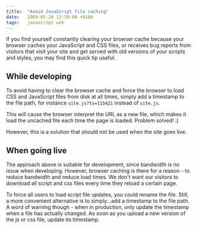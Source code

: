 ```yaml
---
title:  "Avoid JavaScript file caching"
date:   2009-05-26 13:30:00 +0100
tags: 	javascript web
---
```



If you find yourself constantly clearing your browser cache because your browser
caches your JavaScript and CSS files, or receives bug reports from visitors that
visit your site and get served with old versions of your scripts and styles, you
may find this quick tip useful.


## While developing

To avoid having to clear the browser cache and force the browser to load CSS and
JavaScript files from disk at all times, simply add a timestamp to the file path,
for instance `site.js?ts=115421` instead of `site.js`.

This will cause the browser interpret the URL as a new file, which makes it load
the uncached file each time the page is loaded. Problem solved! :)

However, this is a solution that should not be used when the site goes live.


## When going live

The approach above is suitable for development, since bandwidth is no issue when
developing. However, browser caching is there for a reason - to reduce bandwidth
and reduce load times. We don't want our visitors to download all script and css
files every time they reload a certain page.

To force all users to load script file updates, you could rename the file. Still,
a more convenient alternative is to simply...add a timestamp to the file path. A
word of warning though - when in production, only update the timestamp when a file
has actually changed. As soon as you upload a new version of the js or css file,
update its timestamp.